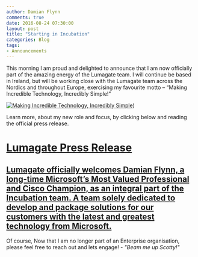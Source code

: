 ```yaml
---
author: Damian Flynn
comments: true
date: 2016-08-24 07:30:00
layout: post
title: "Starting in Incubation"
categories: Blog
tags:
- Announcements
---
```



This morning I am proud and delighted to announce that I am now officially part of the amazing energy of the Lumagate team. I will continue be based in Ireland, but will be working close with the Lumagate team across the Nordics and throughout Europe, exercising my favourite motto – “Making Incredible Technology, Incredibly Simple!” 

[![Making Incredible Technology, Incredibly Simple](http://damianflynn.com/Media/2016/08/making_incredible_technology_incredibly_simple-.jpg)](http://www.lumagate.com/news/lumagate-strengthen-its-team-with-datacenter-and-cloud-expert))

Learn more, about my new role and focus, by clicking below and reading the official press release.

# [Lumagate Press Release](http://www.lumagate.com/news/lumagate-strengthen-its-team-with-datacenter-and-cloud-expert)

## [Lumagate officially welcomes Damian Flynn, a long-time Microsoft’s Most Valued Professional and Cisco Champion, as an integral part of the Incubation team. A team solely dedicated to develop and package solutions for our customers with the latest and greatest technology from Microsoft.](http://www.lumagate.com/news/lumagate-strengthen-its-team-with-datacenter-and-cloud-expert)

Of course, Now that I am no longer part of an Enterprise organisation, please feel free to reach out and lets engage! - *"Beam me up Scotty!"*